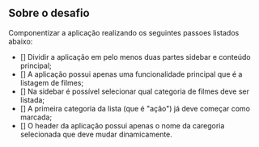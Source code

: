 ## Sobre o desafio

Componentizar a aplicação realizando os seguintes passoes listados abaixo:

- [] Dividir a aplicação em pelo menos duas partes sidebar e conteúdo principal;
- [] A aplicação possui apenas uma funcionalidade principal que é a listagem de filmes;
- [] Na sidebar é possível selecionar qual categoria de filmes deve ser listada;
- [] A primeira categoria da lista (que é "ação") já deve começar como marcada;
- [] O header da aplicação possui apenas o nome da caregoria selecionada que deve mudar dinamicamente.